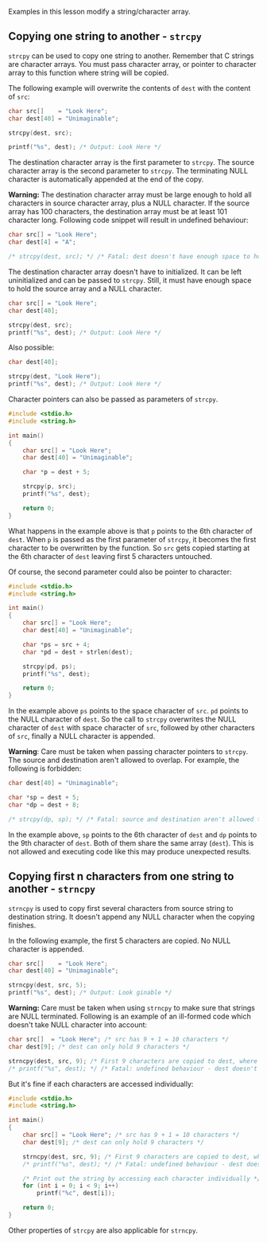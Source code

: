 Examples in this lesson modify a string/character array.

## Copying one string to another - `strcpy`

`strcpy` can be used to copy one string to another. Remember that C strings are character arrays. You must pass character array, or pointer to character array to this function where string will be copied.

The following example will overwrite the contents of `dest` with the content of `src`:

```C
char src[]    = "Look Here";
char dest[40] = "Unimaginable";

strcpy(dest, src);

printf("%s", dest); /* Output: Look Here */
```

The destination character array is the first parameter to `strcpy`. The source character array is the second parameter to `strcpy`. The terminating NULL character is automatically appended at the end of the copy.

**Warning:** The destination character array must be large enough to hold all characters in source character array, plus a NULL character. If the source array has 100 characters, the destination array must be at least 101 character long. Following code snippet will result in undefined behaviour:

```C
char src[] = "Look Here";
char dest[4] = "A";

/* strcpy(dest, src); */ /* Fatal: dest doesn't have enough space to hold all characters of src */
```

The destination character array doesn't have to initialized. It can be left uninitialized and can be passed to `strcpy`. Still, it must have enough space to hold the source array and a NULL character.

```C
char src[] = "Look Here";
char dest[40];

strcpy(dest, src);
printf("%s", dest); /* Output: Look Here */
```

Also possible:
```C
char dest[40];

strcpy(dest, "Look Here");
printf("%s", dest); /* Output: Look Here */
```

Character pointers can also be passed as parameters of `strcpy`.

```C runnable
#include <stdio.h>
#include <string.h>

int main()
{
	char src[] = "Look Here";
	char dest[40] = "Unimaginable";

	char *p = dest + 5;

	strcpy(p, src);
	printf("%s", dest);

	return 0;
}

```

What happens in the example above is that `p` points to the 6th character of `dest`. When `p` is passed as the first parameter of `strcpy`, it becomes the first character to be overwritten by the function. So `src` gets copied starting at the 6th character of `dest` leaving first 5 characters untouched.

Of course, the second parameter could also be pointer to character:

```C runnable
#include <stdio.h>
#include <string.h>

int main()
{
	char src[] = "Look Here";
	char dest[40] = "Unimaginable";

	char *ps = src + 4;
	char *pd = dest + strlen(dest);

	strcpy(pd, ps);
	printf("%s", dest);

	return 0;
}
```

In the example above `ps` points to the space character of `src`. `pd` points to the NULL character of `dest`. So the call to `strcpy` overwrites the NULL character of `dest` with space character of `src`, followed by other characters of `src`, finally a NULL character is appended.

**Warning**: Care must be taken when passing character pointers to `strcpy`. The source and destination aren't allowed to overlap. For example, the following is forbidden:

```C
char dest[40] = "Unimaginable";

char *sp = dest + 5;
char *dp = dest + 8;

/* strcpy(dp, sp); */ /* Fatal: source and destination aren't allowed to overlap */
```

In the example above, `sp` points to the 6th character of `dest` and `dp` points to the 9th character of `dest`. Both of them share the same array (`dest`). This is not allowed and executing code like this may produce unexpected results.

## Copying first n characters from one string to another - `strncpy`

`strncpy` is used to copy first several characters from source string to destination string. It doesn't append any NULL character when the copying finishes.

In the following example, the first 5 characters are copied. No NULL character is appended.

```C
char src[]    = "Look Here";
char dest[40] = "Unimaginable";

strncpy(dest, src, 5);
printf("%s", dest); /* Output: Look ginable */
```

**Warning:** Care must be taken when using `strncpy` to make sure that strings are NULL terminated. Following is an example of an ill-formed code which doesn't take NULL character into account:

```C
char src[]  = "Look Here"; /* src has 9 + 1 = 10 characters */
char dest[9]; /* dest can only hold 9 characters */

strncpy(dest, src, 9); /* First 9 characters are copied to dest, where is the NULL character? */
/* printf("%s", dest); */ /* Fatal: undefined behaviour - dest doesn't have a NULL character */
```

But it's fine if each characters are accessed individually:

```C runnable
#include <stdio.h>
#include <string.h>

int main()
{
	char src[] = "Look Here"; /* src has 9 + 1 = 10 characters */
	char dest[9]; /* dest can only hold 9 characters */

	strncpy(dest, src, 9); /* First 9 characters are copied to dest, where is the NULL character? */
	/* printf("%s", dest); */ /* Fatal: undefined behaviour - dest doesn't have a NULL character */

    /* Print out the string by accessing each character individually */
	for (int i = 0; i < 9; i++)
		printf("%c", dest[i]);

	return 0;
}
```

Other properties of `strcpy` are also applicable for `strncpy`.

